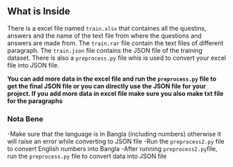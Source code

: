 ## What is Inside

There is a excel file named `train.xlsx` that containes all the questins, answers and the name of the text file from where the questions and answers are made from. The `train.rar` file contain the text files of different paragraph. The `train.json` file contains the JSON file of the training dataset. There is also a `preprocess.py` file whis is used to convert your excel file into JSON file. 

**You can add more data in the excel file and run the `preprocess.py` file to get the final JSON file or you can directly use the JSON file for your project. If you add more data in excel file make sure you also make txt file for the paragraphs**

### Nota Bene

-Make sure that the language is in Bangla (including numbers) otherwise it will raise an error while converting to JSON file
-Run the `preprocess2.py` file to convert English numbers into Bangla
-After running `preprocess2.py`file, run the `preprocess.py` file to convert data into JSON file
